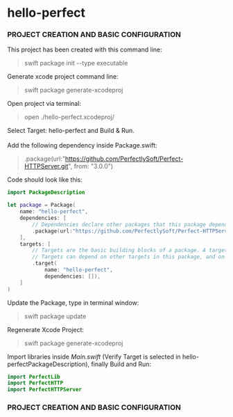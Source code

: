 # hello-perfect

### PROJECT CREATION AND BASIC CONFIGURATION ###
This project has been created with this command line:
> swift package init --type executable

Generate xcode project command line:
> swift package generate-xcodeproj

Open project via terminal:
> open ./hello-perfect.xcodeproj/

Select Target: hello-perfect and Build & Run.
<br></br>
Add the following dependency inside Package.swift:
> .package(url:"https://github.com/PerfectlySoft/Perfect-HTTPServer.git", from: "3.0.0")

Code should look like this:
```Swift
import PackageDescription

let package = Package(
    name: "hello-perfect",
    dependencies: [
        // Dependencies declare other packages that this package depends on.
        .package(url:"https://github.com/PerfectlySoft/Perfect-HTTPServer.git", from: "3.0.0")
    ],
    targets: [
        // Targets are the basic building blocks of a package. A target can define a module or a test suite.
        // Targets can depend on other targets in this package, and on products in packages which this package depends on.
        .target(
            name: "hello-perfect",
            dependencies: []),
    ]
)
```

Update the Package, type in terminal window:
> swift package update

Regenerate Xcode Project:
> swift package generate-xcodeproj

Import libraries inside *Main.swift* (Verify Target is selected in hello-perfectPackageDescription), finally Build and Run:
```Swift
import PerfectLib
import PerfectHTTP
import PerfectHTTPServer
```

### PROJECT CREATION AND BASIC CONFIGURATION ###






























